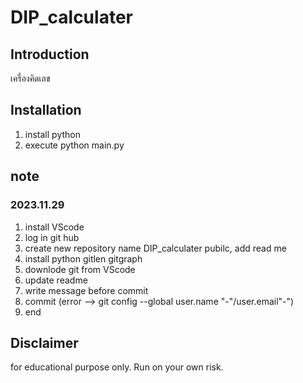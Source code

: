 # DIP_calculater

## Introduction
เครื่องคิดเลข 

## Installation
1. install python
2. execute python main.py

## note
### 2023.11.29
1. install VScode
2. log in git hub 
3. create new repository name DIP_calculater pubilc, add read me
4. install python gitlen gitgraph
5. downlode git from VScode
6. update readme 
7. write message before commit
8. commit (error --> git config --global user.name "-"/user.email"-")
9. end

## Disclaimer
for educational purpose only. Run on your own risk.